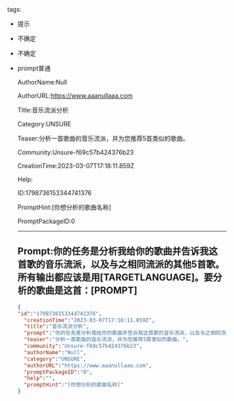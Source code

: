   tags: 
- 提示
- 不确定
- 不确定
- prompt普通

  AuthorName:Null

  AuthorURL:https://www.aaanullaaa.com

  Title:音乐流派分析

  Category:UNSURE

  Teaser:分析一首歌曲的音乐流派，并为您推荐5首类似的歌曲。

  Community:Unsure-f69c57b424376b23

  CreationTime:2023-03-07T17:18:11.859Z

  Help:

  ID:1798736153344741376

  PromptHint:[你想分析的歌曲名称]

  PromptPackageID:0

  ---

  ## Prompt:你的任务是分析我给你的歌曲并告诉我这首歌的音乐流派，以及与之相同流派的其他5首歌。所有输出都应该是用[TARGETLANGUAGE]。要分析的歌曲是这首：[PROMPT]

  ```json
  {
  "id":"1798736153344741376",
    "creationTime":"2023-03-07T17:18:11.859Z",
    "title":"音乐流派分析",
    "prompt":"你的任务是分析我给你的歌曲并告诉我这首歌的音乐流派，以及与之相同流派的其他5首歌。所有输出都应该是用[TARGETLANGUAGE]。要分析的歌曲是这首：[PROMPT]",
    "teaser":"分析一首歌曲的音乐流派，并为您推荐5首类似的歌曲。",
    "community":"Unsure-f69c57b424376b23",
    "authorName":"Null",
    "category":"UNSURE",
    "authorURL":"https://www.aaanullaaa.com",
    "promptPackageID":"0",
    "help":"",
    "promptHint":"[你想分析的歌曲名称]"
  }
  ```

